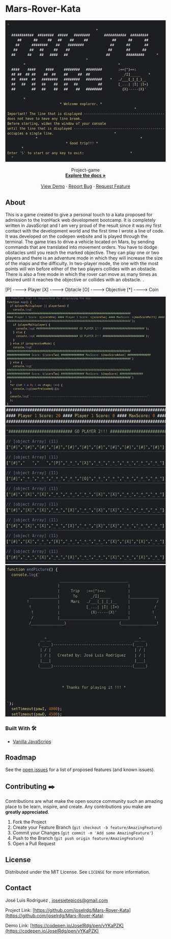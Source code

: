 # Mars-Rover-Kata

<!-- PROJECT LOGO -->

<p align="center">
  <a href="https://github.com/joselrdg/Mars-Rover-Kata/"> 
    <img src="screenshots/joselrdg-codepen.png" alt="Logo">
  </a>
  <br />

  <!-- <h3 align="center">Infect Me</h3> -->

  <p align="center">
    Project-game 
    <br />
    <a href="https://github.com/joselrdg/Mars-Rover-Kata"><strong>Explore the docs »</strong></a>
    <br />
    <br />
    <a href="https://codepen.io/JoselRdg/pen/vYKaPZK">View Demo</a>
    ·
    <a href="https://github.com/joselrdg/Mars-Rover-Kata/issues">Report Bug</a>
    ·
    <a href="https://github.com/joselrdg/Mars-Rover-Kata/issues">Request Feature</a>
  </p>
</p>





<!-- ABOUT THE PROJECT -->
## About

This is a game created to give a personal touch to a kata proposed for admission to the IronHack web development bootcamp.
It is completely written in JavaScript and I am very proud of the result since it was my first contact with the development world and the first time I wrote a line of code.
It was developed on the codepen website and is played through the terminal.
The game tries to drive a vehicle located on Mars, by sending commands that are translated into movement orders. You have to dodge obstacles until you reach the marked objective.
They can play one or two players and there is an adventure mode in which they will increase the size of the maps and the difficulty. In two-player mode, the one with the most points will win before either of the two players collides with an obstacle. There is also a free mode in which the rover can move as many times as desired until it reaches the objective or collides with an obstacle. .

[P] ----> Player
[X] ----> Obtacle
[O] ----> Objective
[*] ----> Coin


![ScreenShot](screenshots/marsjl.png)
![ScreenShot](screenshots/twoplayers.png)
![ScreenShot](screenshots/end.png)


<!-- Here's a blank template to get started:
**To avoid retyping too much info. Do a search and replace with your text editor for the following:**
`github_username`, `repo_name`, `twitter_handle`, `email`, `project_title`, `project_description` -->


### Built With 🛠️

* [Vanilla JavaScrips](https://developer.mozilla.org/en-US/docs/Web/JavaScript/)


<!-- ROADMAP -->
## Roadmap

See the [open issues](https://github.com/joselrdg/Mars-Rover-Kata/issues) for a list of proposed features (and known issues).



<!-- CONTRIBUTING -->
## Contributing ✒️

Contributions are what make the open source community such an amazing place to be learn, inspire, and create. Any contributions you make are **greatly appreciated**.

1. Fork the Project
2. Create your Feature Branch (`git checkout -b feature/AmazingFeature`)
3. Commit your Changes (`git commit -m 'Add some AmazingFeature'`)
4. Push to the Branch (`git push origin feature/AmazingFeature`)
5. Open a Pull Request



<!-- LICENSE -->
## License 

Distributed under the MIT License. See `LICENSE` for more information.


<!-- CONTACT -->
## Contact

José Luis Rodríguez , [josesietepicos@gmail.com](mailto:josesietepicos@gmail.com)

Project Link: [https://github.com/joselrdg/Mars-Rover-Kata](https://github.com/joselrdg/Mars-Rover-Kata)

Demo Link: [https://codepen.io/JoselRdg/pen/vYKaPZK](https://codepen.io/JoselRdg/pen/vYKaPZK)
